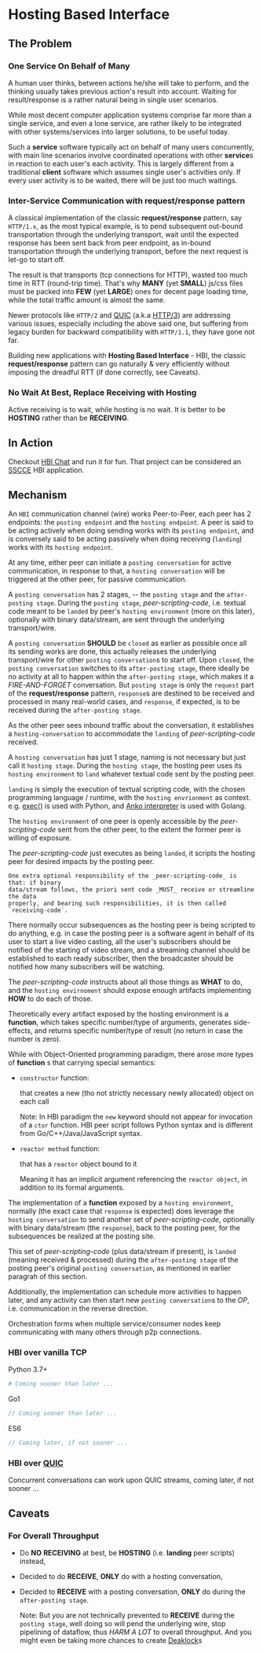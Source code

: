 # Hosting Based Interface

## The Problem

### One Service On Behalf of Many

A human user thinks, between actions he/she will take to perform, and the thinking
usually takes previous action's result into account. Waiting for result/response is
a rather natural being in single user scenarios.

While most decent computer application systems comprise far more than a single service,
and even a lone service, are rather likely to be integrated with other systems/services
into larger solutions, to be useful today.

Such a **service** software typically act on behalf of many users concurrently, with main
line scenarios involve coordinated operations with other **service**s in reaction to
each user's each activity. This is largely different from a traditional **client**
software which assumes single user's activities only. If every user activity is to be
waited, there will be just too much waitings.

### Inter-Service Communication with request/response pattern

A classical implementation of the classic **request/response** pattern, say `HTTP/1.x`,
as the most typical example, is to pend subsequent out-bound transportation through
the underlying transport, wait until the expected response has been sent back from
peer endpoint, as in-bound transportation through the underlying transport, before
the next request is let-go to start off.

The result is that transports (tcp connections for HTTP), wasted too much time in
RTT (round-trip time). That's why **MANY** (yet **SMALL**) js/css files must be packed into
**FEW** (yet **LARGE**) ones for decent page loading time, while the total traffic amount is
almost the same.

Newer protocols like `HTTP/2` and [QUIC](https://en.wikipedia.org/wiki/QUIC)
(a.k.a [HTTP/3](https://www.zdnet.com/article/http-over-quic-to-be-renamed-http3/))
are addressing various issues,
especially including the above said one, but suffering from legacy burden for backward
compatibility with `HTTP/1.1`, they have gone not far.

Building new applications with **Hosting Based Interface** - HBI, the classic
**request/response** pattern can go naturally & very efficiently without imposing the
dreadful RTT (if done correctly, see Caveats).

### No Wait At Best, Replace Receiving with Hosting

Active receiving is to wait, while hosting is no wait.
It is better to be **HOSTING** rather than be **RECEIVING**.

## In Action

Checkout [HBI Chat](https://github.com/complyue/hbichat) and run it for fun.
That project can be considered an
[SSCCE](http://www.sscce.org/)
HBI application.

## Mechanism

An `HBI` communication channel (wire) works Peer-to-Peer, each peer has 2 endpoints:
the `posting endpoint` and the `hosting endpoint`. A peer is said to be acting actively
when doing sending works with its `posting endpoint`, and is conversely said to be
acting passively when doing receiving (`landing`) works with its `hosting endpoint`.

At any time, either peer can initiate a `posting conversation` for active communication,
in response to that, a `hosting conversation` will be triggered at the other peer, for
passive communication.

A `posting conversation` has 2 stages, -- the `posting stage` and the `after-posting stage`.
During the `posting stage`, _peer-scripting-code_, i.e. textual code meant to be `landed`
by peer's `hosting environment` (more on this later), optionally with binary data/stream,
are sent through the underlying transport/wire.

A `posting conversation` **SHOULD** be `closed` as earlier as possible once all its sending works
are done, this actually releases the underlying transport/wire for other `posting conversation`s
to start off. Upon `closed`, the `posting conversation` switches to its `after-posting stage`,
there ideally be no activity at all to happen within the `after-posting stage`, which makes it
a _FIRE-AND-FORGET_ conversation. But `posting stage` is only the `request` part of the
**request/response** pattern, `response`s are destined to be received and processed in many
real-world cases, and `response`, if expected, is to be received during the `after-posting stage`.

As the other peer sees inbound traffic about the conversation, it establishes a
`hosting-conversation` to accommodate the `landing` of _peer-scripting-code_ received.

A `hosting conversation` has just 1 stage, naming is not necessary but just call it
`hosting stage`. During the `hosting stage`, the hosting peer uses its `hosting environment`
to `land` whatever textual code sent by the posting peer.

`landing` is simply the execution of textual scripting code, with the chosen programming
language / runtime, with the `hosting envrionment` as context. e.g.
[exec()](https://docs.python.org/3/library/functions.html#exec) is used with Python, and
[Anko interpreter](https://github.com/mattn/anko "Anko's Github Home") is used with Golang.

The `hosting environment` of one peer is openly accessible by the _peer-scripting-code_
sent from the other peer, to the extent the former peer is willing of exposure.

The _peer-scripting-code_ just executes as being `landed`, it scripts the hosting peer
for desired impacts by the posting peer.

    One extra optional responsibility of the _peer-scripting-code_ is that: if binary
    data/stream follows, the priori sent code _MUST_ receive or streamline the data
    properly, and bearing such responsibilities, it is then called `receiving-code`.

There normally occur subsequences as the hosting peer is being scripted to do anything,
e.g. in case the posting peer is a software agent in behalf of its user to start a live
video casting, all the user's subscribers should be notified of the starting of video
stream, and a streaming channel should be established to each ready subscriber, then the
broadcaster should be notified how many subscribers will be watching.

The _peer-scripting-code_ instructs about all those things as **WHAT** to do, and the
`hosting envirnoment` should expose enough artifacts implementing **HOW** to do each of those.

Theoretically every artifact exposed by the hosting environment is a **function**, which takes
specific number/type of arguments, generates side-effects, and returns specific number/type
of result (no return in case the number is zero).

While with Object-Oriented programming paradigm, there arose more types of **function** s that
carrying special semantics:

- `constructor` function:

  that creates a new (tho not strictly necessary newly allocated) object on each call

  Note:
  In HBI paradigm the `new` keyword should not appear for invocation of
  a `ctor` function. HBI peer script follows Python syntax and is different
  from Go/C++/Java/JavaScript syntax.

- `reactor method` function:

  that has a `reactor` object bound to it

  Meaning it has an implicit argument referencing the `reactor object`, in addition to its
  formal arguments.

The implementation of a **function** exposed by a `hosting environment`, normally (the exact
case that `response` is expected) does leverage the `hosting conversation` to send another
set of _peer-scripting-code_, optionally with binary data/stream (the `response`), back to
the posting peer, for the subsequences be realized at the posting site.

This set of _peer-scripting-code_ (plus data/stream if present), is `landed` (meaning
received & processed) during the `after-posting stage` of the posting peer's original
`posting conversation`, as mentioned in earlier paragrah of this section.

Additionally, the implementation can schedule more activities to happen later, and any
activity can then start new `posting conversation`s to the _OP_, i.e. communication in the
reverse direction.

Orchestration forms when multiple service/consumer nodes keep communicating with many others
through p2p connections.

### HBI over vanilla TCP

Python 3.7+

```python
# Coming sooner than later ...
```

Go1

```go
// Coming sooner than later ...
```

ES6

```js
// Coming later, if not sooner ...
```

### HBI over [QUIC](https://en.wikipedia.org/wiki/QUIC)

Concurrent conversations can work upon QUIC streams, coming later, if not sooner ...

## Caveats

### For Overall Throughput

- Do **NO** **RECEIVING** at best, be **HOSTING** (i.e. **landing** peer scripts) instead,
- Decided to do **RECEIVE**, **ONLY** do with a hosting conversation,
- Decided to **RECEIVE** with a posting conversation, **ONLY** do during the `after-posting stage`.

  Note: But you are not technically prevented to **RECEIVE** during the `posting stage`, well
  doing so will pend the underlying wire, stop pipelining of dataflow, thus _HARM A LOT_
  to overall throughput. And you might even be taking more chances to create
  [Deaklock](https://en.wikipedia.org/wiki/Deadlock)s
